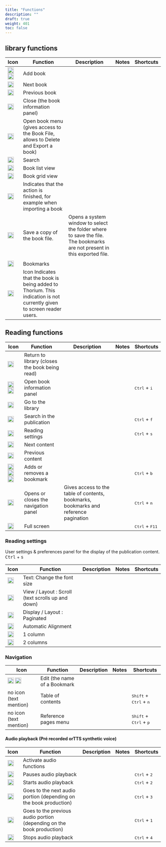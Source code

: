 ```yaml
---
title: "Functions"
description: ""
draft: true
weight: 401
toc: false
---
```


## library functions
|Icon|Function|Description|Notes|Shortcuts|
|---|---|---|---|---|
|<img class="icons" src="/thorium-reader-doc/images/icons/baseline-add-24px.svg" alt="Icon " width="20px"><img class="icons" src="/thorium-reader-doc/images/icons/plus.svg" alt="Icon +" width="20px">|<span class="function">Add book</span>||||
|<img class="icons" src="/thorium-reader-doc/images/icons/baseline-arrow_forward_ios-24px.svg" alt="Icon Right arrow" width="20px">|<span class="function">Next book	</span>||||
|<img class="icons" src="/thorium-reader-doc/images/icons/baseline-arrow_left_ios-24px.svg" alt="Icon Left arrow" width="20px">|<span class="function">Previous book	</span>||||
|<img class="icons" src="/thorium-reader-doc/images/icons/baseline-close-24px.svg" alt="Icon x" width="20px">|<span class="function"> Close (the book information panel)		</span>||||<!--|<img class="icons" src="/thorium-reader-doc/images/icons/baseline-more_vert-24px.svg" alt="Icon " width="20px">|<span class="function">Ouvrir le menu du livre (donne accès à la Fiche Livre, permet de Supprimer et d'Exporter un livre)</span>||||-->
|<img class="icons" src="/thorium-reader-doc/images/icons/menu.svg" alt="Icon 3 points" width="20px">|<span class="function">Open book menu (gives access to the Book File, allows to Delete and Export a book)		</span>|||||<!-- <img class="icons" src="/thorium-reader-doc/images/icons/baseline-search-24px.svg" alt="Icon " width="20px"><img class="icons" src="/thorium-reader-doc/images/icons/baseline-search-24px-grey.svg" alt="Icon " width="20px"> <figcaption class="icon"> -->
  <img class="icons" src="/thorium-reader-doc/images/icons/magnifying_glass.svg" alt="Icon magnifying glass" width="20px">|<span class="function">Search</span>||||
|<img class="icons" src="/thorium-reader-doc/images/icons/baseline-view_list-24px.svg" alt="Icon list" width="20px">|<span class="function">Book list view</span>||||
|<img class="icons" src="/thorium-reader-doc/images/icons/baseline-view_module-24px.svg" alt="Icon grid" width="20px">|<span class="function">Book grid view	</span>||||
|<img class="icons" src="/thorium-reader-doc/images/icons/done.svg" alt="Icon circle" width="20px">|<span class="function">Indicates that the action is finished, for example when importing a book</span>||||
|<img class="icons" src="/thorium-reader-doc/images/icons/download.svg" alt="Icon arrow down to a box" width="20px">|<span class="function">Save a copy of the book file. </span>|	Opens a system window to select the folder where to save the file. The bookmarks are not present in this exported file.		
|||
|<img class="icons" src="/thorium-reader-doc/images/icons/landmark.svg" alt="Icon Bookmarks" width="20px">|<span class="function">  Bookmarks</span>||||
|<img class="icons" src="/thorium-reader-doc/images/icons/loader.svg" alt="Icon " width="20px">|<span class="function">Icon Indicates that the book is being added to Thorium. This indication is not currently given to screen reader users.	||||


## Reading functions
|Icon|Function|Description|Notes|Shortcuts|
|---|---|---|---|---|
|<img class="icons" src="/thorium-reader-doc/images/icons/baseline-arrow_back-24px.svg" alt="Icon fléche à gauche" width="20px">|<span class="function"> Return to library (closes the book being read)	</span>||||
|<img class="icons" src="/thorium-reader-doc/images/icons/info.svg" alt="Icon information" width="20px">  <img class="icons" src="/thorium-reader-doc/images/icons/outline-info-24px.svg" alt="Icon Information" width="20px">|<span class="function">Open book information panel</span>|||<kbd>Ctrl</kbd> + <kbd>i</kbd>|
|<img class="icons" src="/thorium-reader-doc/images/icons/outline-flip_to_front-24px.svg" alt="Icon Display the library " width="20px">|<span class="function">Go to the library	</span>||||
<img class="icons" src="/thorium-reader-doc/images/icons/magnifying_glass.svg" alt="Icon magnifying glass" width="20px">|<span class="function">Search in the publication</span>|||<kbd>Ctrl</kbd> + <kbd>f</kbd>|
|<img class="icons" src="/thorium-reader-doc/images/icons/font-size.svg" alt="Icon Settings" width="20px">|<span class="function"> Reading settings</span>|||<kbd>Ctrl</kbd> + <kbd>s</kbd>|
|<img class="icons" src="/thorium-reader-doc/images/icons/baseline-arrow_forward_ios-24px.svg" alt="Icon right arrow" width="20px">|<span class="function">Next content		</span>||||
|<img class="icons" src="/thorium-reader-doc/images/icons/baseline-arrow_left_ios-24px.svg" alt="Icon Gauche" width="20px">|<span class="function"> Previous content	</span>||||
|<img class="icons" src="/thorium-reader-doc/images/icons/outline-bookmark-24px.svg" alt="" width="20px">  <img class="icons" src="/thorium-reader-doc/images/icons/outline-bookmark-24px-grey.svg" alt="Icon Bookmarks" width="20px">  <img class="icons" src="/thorium-reader-doc/images/icons/outline-bookmark_border-24px.svg" alt="Icon Marque page" width="20px">|<span class="function">Adds or removes a bookmark</span>|||<kbd>Ctrl</kbd> + <kbd>b</kbd>|
|<img class="icons" src="/thorium-reader-doc/images/icons/open_book.svg" alt="Icon navigation" width="20px">|<span class="function">Opens or closes the navigation panel</span>|  Gives access to the table of contents, bookmarks, bookmarks and reference pagination ||<kbd>Ctrl</kbd>  +  <kbd>n</kbd>|
|<img class="icons" src="/thorium-reader-doc/images/icons/sharp-crop_free-24px.svg" alt="Icon Full screen mode" width="20px">|<span class="function">Full screen </span>||| <kbd>Ctrl</kbd> + <kbd>F11</kbd>|


### Reading settings

User settings & preferences panel for the display of the publication content. <kbd>Ctrl</kbd>  +  <kbd>s</kbd>

|Icon|Function|Description|Notes|Shortcuts|
|---|---|---|---|---|
|<img class="icons" src="/thorium-reader-doc/images/icons/font-size.svg" alt="Text Size Icon" width="20px">|<span class="function">Text: Change the font size	</span>||||
|<img class="icons" src="/thorium-reader-doc/images/icons/auto.svg" alt="Icon " width="20px">|<span class="function">View / Layout : Scroll (text scrolls up and down)</span>||||
|<img class="icons" src="/thorium-reader-doc/images/icons/pagine.svg" alt="Icon " width="20px">|<span class="function">Display / Layout : Paginated		</span>||||
|<img class="icons" src="/thorium-reader-doc/images/icons/paragraph-left.svg" alt="Icon " width="20px">|<span class="function">Automatic Alignment	</span>| 
|<img class="icons" src="/thorium-reader-doc/images/icons/colonne.svg" alt="Icon " width="20px">|<span class="function">1 column</span>| 
|<img class="icons" src="/thorium-reader-doc/images/icons/colonne2.svg" alt="Icon " width="20px">|<span class="function"> 2 columns</span>||||

### Navigation
|Icon|Function|Description|Notes|Shortcuts|
|---|---|---|---|---|
|<img class="icons" src="/thorium-reader-doc/images/icons/baseline-edit-24px.svg" alt="Icon " width="20px">   <img class="icons" src="/thorium-reader-doc/images/icons/baseline-edit-24px-grey.svg" alt="Edit Icon" width="20px">|<span class="function">Edit (the name of a Bookmark</span>||||
|no icon (text mention)|Table of contents|||<kbd>Shift</kbd>  +  <kbd>Ctrl</kbd>  +  <kbd>n</kbd>|
|no icon (text mention)|Reference pages menu |||<kbd>Shift</kbd>  +  <kbd>Ctrl</kbd>  +  <kbd>p</kbd> |

#### Audio playback (Pré recorded orTTS synthetic voice)
|Icon|Function|Description|Notes|Shortcuts|
|---|---|---|---|---|
|<img class="icons" src="/thorium-reader-doc/images/icons/baseline-volume_up-24px.svg" alt="Icon Activate texte to speech" width="20px">|<span class="function">Activate audio functions</span>||||
|<img class="icons" src="/thorium-reader-doc/images/icons/baseline-pause-24px.svg" alt="Icon pause" width="20px">|<span class="function">Pauses audio playback </span>|||<kbd>Ctrl</kbd> + <kbd>2</kbd>|
|<img class="icons" src="/thorium-reader-doc/images/icons/baseline-play_arrow-24px.svg" alt="Icon play" width="20px">|<span class="function"> Starts audio playback</span>|||<kbd>Ctrl</kbd> + <kbd>2</kbd>|
|<img class="icons" src="/thorium-reader-doc/images/icons/baseline-skip_next-24px.svg" alt="Icon previous" width="20px">|<span class="function">Goes to the next audio portion (depending on the book production)</span>|||<kbd>Ctrl</kbd> + <kbd>3</kbd>|
|<img class="icons" src="/thorium-reader-doc/images/icons/baseline-skip_previous-24px.svg" alt="Icon next" width="20px">|<span class="function">Goes to the previous audio portion (depending on the book production)</span>|||<kbd>Ctrl</kbd> + <kbd>1</kbd>|
|<img class="icons" src="/thorium-reader-doc/images/icons/baseline-stop-24px.svg" alt="Icon " width="20px">|<span class="function">Stops audio playback </span>|||<kbd>Ctrl</kbd> + <kbd>4</kbd>|